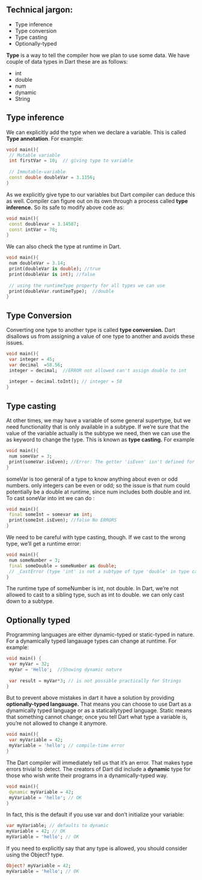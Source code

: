  ## Technical jargon:
 * Type inference
 * Type conversion
 * Type casting
 * Optionally-typed
 
 **Type** is a way to tell the compiler how we plan to use some data. We have couple of data types in Dart these are as follows:
 * int
 * double
 * num
 * dynamic
 * String

## Type inference

We can explicitly add the type when we declare a variable. This is called **Type annotation**. For example:

```Dart
void main(){
 // Mutable variable
 int firstVar = 10;  // giving type to variable
 
 // Immutable-variable
 const double doubleVar = 3.1156;
}
```

As we explicitly give type to our variables but Dart compiler can deduce this as well. Compiler can figure out on its own through a process called **type inference.** So its safe to modify above code as:
```dart
void main(){
 const doublevar = 3.14587; 
 const intVar = 78;
}
```

We can also check the type at runtime in Dart. 
```dart
void main(){
 num doubleVar = 3.14;
 print(doubleVar is double); //true
 print(doubleVar is int); //false
 
 // using the runtimeType property for all types we can use
 print(doubleVar.runtimeType);  //double
}
```

## Type Conversion
Converting one type to another type is called **type conversion.** Dart disallows us from assigning a value of one type to another and avoids these issues.

```dart
void main(){
 var integer = 45;
 var decimal  =58.56;
 integer = decimal;  //ERROR not allowed can't assign double to int
 
 integer = decimal.toInt(); // integer = 58
}
```

## Type casting
At other times, we may have a variable of some general supertype, but we need functionality that is only available in a subtype. If we’re sure that the value of the variable actually is the subtype we need, then we can use the as keyword to change the type. This is known as **type casting.**
For example
```dart
void main(){
 num someVar = 3;
 print(someVar.isEven); //Error: The getter 'isEven' isn't defined for the type 'num'
}
```
someVar is too general of a type to know anything about even or odd numbers. only integers can be even or odd; so the issue is that num could potentially be a double at runtime, since num includes both double and int. To cast soneVar into int we can do :
```dart
void main(){
 final someInt = somevar as int;
 print(someInt.isEven); //false No ERRORS
}
```

We need to be careful with type casting, though. If we cast to the wrong type, we’ll get a runtime error:
```dart
void main(){
 num someNumber = 3;
 final someDouble = someNumber as double;
 // _CastError (type 'int' is not a subtype of type 'double' in type cast)
}
```

The runtime type of someNumber is int, not double. In Dart, we’re not allowed to cast to a sibling type, such as int to double. we can only cast down to a subtype.
 

## Optionally typed

Programming languages are either dynamic-typed or static-typed in nature. For a dynamically typed langauage types can change at runtime. For example:
```dart
void main() {
 var myVar = 32;
 myVar = 'Hello';  //Showing dynamic nature
 
 var result = myVar*3; // is not possible practically for Strings
}
```
But to prevent above mistakes in dart it have a solution by providing **optionally-typed langauage.** That means you can choose to use Dart as a dynamically typed language or as a staticallytyped language. Static means that something cannot change; once you tell Dart what type a variable is, you’re not allowed to change it
anymore.

```dart 
void main(){
 var myVariable = 42;
 myVariable = 'hello'; // compile-time error
}
```

The Dart compiler will immediately tell us that it’s an error. That makes type errors trivial to detect. The creators of Dart did include a **dynamic** type for those who wish write their programs in a dynamically-typed way.
```dart
void main(){
 dynamic myVariable = 42;
 myVariable = 'hello'; // OK
}
```

In fact, this is the default if you use var and don’t initialize your variable:
```dart
var myVariable; // defaults to dynamic
myVariable = 42; // OK
myVariable = 'hello'; // OK
```

If you need to explicitly say that any type is allowed, you should consider using the Object? type.
```dart
Object? myVariable = 42;
myVariable = 'hello'; // OK
```

